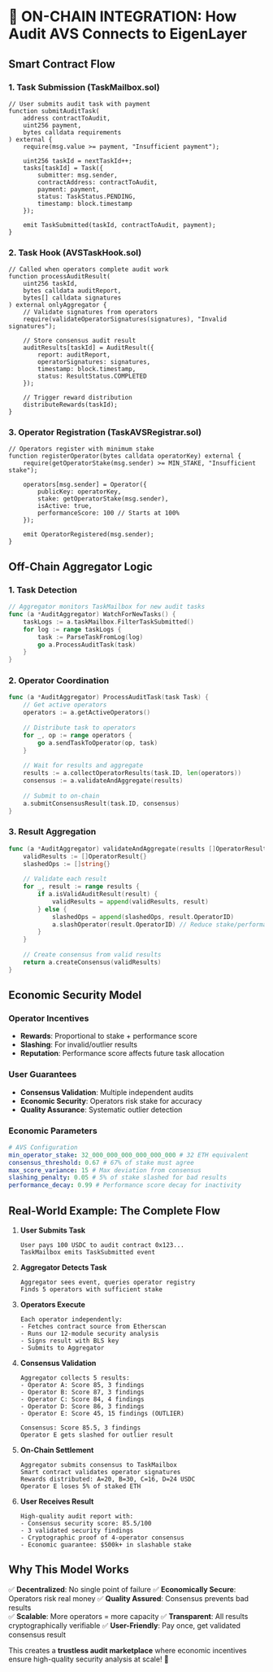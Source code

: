 # 🔗 ON-CHAIN INTEGRATION: How Audit AVS Connects to EigenLayer

## Smart Contract Flow

### 1. Task Submission (TaskMailbox.sol)
```solidity
// User submits audit task with payment
function submitAuditTask(
    address contractToAudit,
    uint256 payment,
    bytes calldata requirements
) external {
    require(msg.value >= payment, "Insufficient payment");
    
    uint256 taskId = nextTaskId++;
    tasks[taskId] = Task({
        submitter: msg.sender,
        contractAddress: contractToAudit,
        payment: payment,
        status: TaskStatus.PENDING,
        timestamp: block.timestamp
    });
    
    emit TaskSubmitted(taskId, contractToAudit, payment);
}
```

### 2. Task Hook (AVSTaskHook.sol) 
```solidity
// Called when operators complete audit work
function processAuditResult(
    uint256 taskId,
    bytes calldata auditReport,
    bytes[] calldata signatures
) external onlyAggregator {
    // Validate signatures from operators
    require(validateOperatorSignatures(signatures), "Invalid signatures");
    
    // Store consensus audit result
    auditResults[taskId] = AuditResult({
        report: auditReport,
        operatorSignatures: signatures,
        timestamp: block.timestamp,
        status: ResultStatus.COMPLETED
    });
    
    // Trigger reward distribution
    distributeRewards(taskId);
}
```

### 3. Operator Registration (TaskAVSRegistrar.sol)
```solidity
// Operators register with minimum stake
function registerOperator(bytes calldata operatorKey) external {
    require(getOperatorStake(msg.sender) >= MIN_STAKE, "Insufficient stake");
    
    operators[msg.sender] = Operator({
        publicKey: operatorKey,
        stake: getOperatorStake(msg.sender),
        isActive: true,
        performanceScore: 100 // Starts at 100%
    });
    
    emit OperatorRegistered(msg.sender);
}
```

## Off-Chain Aggregator Logic

### 1. Task Detection
```go
// Aggregator monitors TaskMailbox for new audit tasks
func (a *AuditAggregator) WatchForNewTasks() {
    taskLogs := a.taskMailbox.FilterTaskSubmitted()
    for log := range taskLogs {
        task := ParseTaskFromLog(log)
        go a.ProcessAuditTask(task)
    }
}
```

### 2. Operator Coordination
```go
func (a *AuditAggregator) ProcessAuditTask(task Task) {
    // Get active operators
    operators := a.getActiveOperators()
    
    // Distribute task to operators
    for _, op := range operators {
        go a.sendTaskToOperator(op, task)
    }
    
    // Wait for results and aggregate
    results := a.collectOperatorResults(task.ID, len(operators))
    consensus := a.validateAndAggregate(results)
    
    // Submit to on-chain
    a.submitConsensusResult(task.ID, consensus)
}
```

### 3. Result Aggregation
```go
func (a *AuditAggregator) validateAndAggregate(results []OperatorResult) ConsensusResult {
    validResults := []OperatorResult{}
    slashedOps := []string{}
    
    // Validate each result
    for _, result := range results {
        if a.isValidAuditResult(result) {
            validResults = append(validResults, result)
        } else {
            slashedOps = append(slashedOps, result.OperatorID)
            a.slashOperator(result.OperatorID) // Reduce stake/performance
        }
    }
    
    // Create consensus from valid results
    return a.createConsensus(validResults)
}
```

## Economic Security Model

### Operator Incentives
- **Rewards**: Proportional to stake + performance score
- **Slashing**: For invalid/outlier results
- **Reputation**: Performance score affects future task allocation

### User Guarantees  
- **Consensus Validation**: Multiple independent audits
- **Economic Security**: Operators risk stake for accuracy
- **Quality Assurance**: Systematic outlier detection

### Economic Parameters
```yaml
# AVS Configuration
min_operator_stake: 32_000_000_000_000_000_000 # 32 ETH equivalent
consensus_threshold: 0.67 # 67% of stake must agree
max_score_variance: 15 # Max deviation from consensus
slashing_penalty: 0.05 # 5% of stake slashed for bad results
performance_decay: 0.99 # Performance score decay for inactivity
```

## Real-World Example: The Complete Flow

1. **User Submits Task**
   ```
   User pays 100 USDC to audit contract 0x123...
   TaskMailbox emits TaskSubmitted event
   ```

2. **Aggregator Detects Task**
   ```  
   Aggregator sees event, queries operator registry
   Finds 5 operators with sufficient stake
   ```

3. **Operators Execute**
   ```
   Each operator independently:
   - Fetches contract source from Etherscan
   - Runs our 12-module security analysis  
   - Signs result with BLS key
   - Submits to Aggregator
   ```

4. **Consensus Validation**
   ```
   Aggregator collects 5 results:
   - Operator A: Score 85, 3 findings
   - Operator B: Score 87, 3 findings  
   - Operator C: Score 84, 4 findings
   - Operator D: Score 86, 3 findings
   - Operator E: Score 45, 15 findings (OUTLIER)
   
   Consensus: Score 85.5, 3 findings
   Operator E gets slashed for outlier result
   ```

5. **On-Chain Settlement**
   ```
   Aggregator submits consensus to TaskMailbox
   Smart contract validates operator signatures
   Rewards distributed: A=20, B=30, C=16, D=24 USDC
   Operator E loses 5% of staked ETH
   ```

6. **User Receives Result**
   ```
   High-quality audit report with:
   - Consensus security score: 85.5/100
   - 3 validated security findings
   - Cryptographic proof of 4-operator consensus
   - Economic guarantee: $500k+ in slashable stake
   ```

## Why This Model Works

✅ **Decentralized**: No single point of failure
✅ **Economically Secure**: Operators risk real money
✅ **Quality Assured**: Consensus prevents bad results  
✅ **Scalable**: More operators = more capacity
✅ **Transparent**: All results cryptographically verifiable
✅ **User-Friendly**: Pay once, get validated consensus result

This creates a **trustless audit marketplace** where economic incentives ensure high-quality security analysis at scale! 🚀

